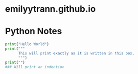 # emilyytrann.github.io

# Python Notes
```python
print("Hello World")
print("""
      This will print exactly as it is written in this box.
      """)
print("")
### Will print an indention
```
